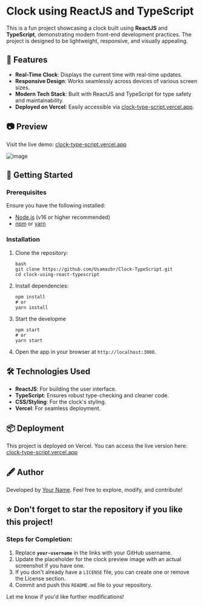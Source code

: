 # Clock using ReactJS and TypeScript

This is a fun project showcasing a clock built using **ReactJS** and **TypeScript**, demonstrating modern front-end development practices. The project is designed to be lightweight, responsive, and visually appealing.

## 🌟 Features
- **Real-Time Clock**: Displays the current time with real-time updates.
- **Responsive Design**: Works seamlessly across devices of various screen sizes.
- **Modern Tech Stack**: Built with ReactJS and TypeScript for type safety and maintainability.
- **Deployed on Vercel**: Easily accessible via [clock-type-script.vercel.app](https://clock-type-script.vercel.app).

## 📷 Preview
Visit the live demo: [clock-type-script.vercel.app](https://clock-type-script.vercel.app)

![image](https://github.com/user-attachments/assets/2949f394-32d7-4cad-8400-8b2b4bc670e2)


## 🚀 Getting Started

### Prerequisites
Ensure you have the following installed:
- [Node.js](https://nodejs.org/) (v16 or higher recommended)
- [npm](https://www.npmjs.com/) or [yarn](https://yarnpkg.com/)

### Installation

1. Clone the repository:
   ```
   bash
   git clone https://github.com/Usamazbr/Clock-TypeScript.git
   cd clock-using-react-typescript
   ```
2. Install dependencies:
    ```
    npm install
    # or
    yarn install
    ```
3. Start the developme
    ```
    npm start
    # or
    yarn start
    ```
4. Open the app in your browser at ``http://localhost:3000``.

## 🛠️ Technologies Used
- **ReactJS**: For building the user interface.
- **TypeScript**: Ensures robust type-checking and cleaner code.
- **CSS/Styling**: For the clock's styling.
- **Vercel**: For seamless deployment.

## 📦 Deployment
This project is deployed on Vercel. You can access the live version here:
[clock-type-script.vercel.app](https://clock-type-script.vercel.app)

## 🖋️ Author
Developed by [Your Name](https://github.com/Usamazbr).
Feel free to explore, modify, and contribute!

## ⭐ Don't forget to star the repository if you like this project!

### Steps for Completion:
1. Replace **`your-username`** in the links with your GitHub username.
2. Update the placeholder for the clock preview image with an actual screenshot if you have one.
3. If you don't already have a `LICENSE` file, you can create one or remove the License section.
4. Commit and push this `README.md` file to your repository.

Let me know if you'd like further modifications!
